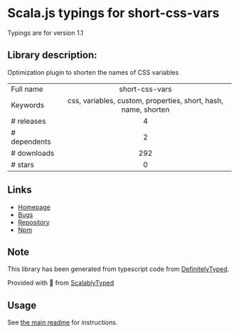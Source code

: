 
# Scala.js typings for short-css-vars

Typings are for version 1.1

## Library description:
Optimization plugin to shorten the names of CSS variables

|                    |                 |
| ------------------ | :-------------: |
| Full name          | short-css-vars |
| Keywords           | css, variables, custom, properties, short, hash, name, shorten |
| # releases         | 4 |
| # dependents       | 2 |
| # downloads        | 292 |
| # stars            | 0 |

## Links
- [Homepage](https://github.com/godaddy/short-css-vars#readme)
- [Bugs](https://github.com/godaddy/short-css-vars/issues)
- [Repository](https://github.com/godaddy/short-css-vars)
- [Npm](https://www.npmjs.com/package/short-css-vars)
    


## Note
This library has been generated from typescript code from [DefinitelyTyped](https://definitelytyped.org).

Provided with :purple_heart: from [ScalablyTyped](https://github.com/oyvindberg/ScalablyTyped)

## Usage
See [the main readme](../../readme.md) for instructions.


